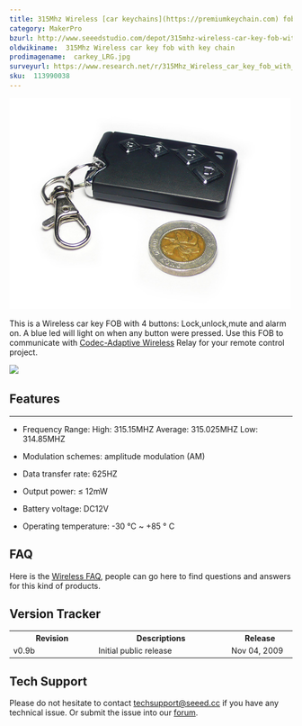 ```yaml
---
title: 315Mhz Wireless [car keychains](https://premiumkeychain.com) fob with key chain
category: MakerPro
bzurl: http://www.seeedstudio.com/depot/315mhz-wireless-car-key-fob-with-key-chain-battery-included-p-557.html?cPath=139_140
oldwikiname:  315Mhz Wireless car key fob with key chain
prodimagename:  carkey_LRG.jpg
surveyurl: https://www.research.net/r/315Mhz_Wireless_car_key_fob_with_key_chain
sku:  113990038
---
```

![](https://github.com/SeeedDocument/315Mhz_Wireless_car_key_fob_with_key_chain/raw/master/img/carkey_LRG.jpg)

This is a Wireless car key FOB with 4 buttons: Lock,unlock,mute and alarm on.  A blue led will light on when any button were pressed. Use this FOB to communicate with [Codec-Adaptive Wireless](http://www.seeedstudio.com/depot/codecadaptive-wireless-relay-p-550.html) Relay for your remote control project.

[![](https://github.com/SeeedDocument/Seeed-WiKi/raw/master/docs/images/300px-Get_One_Now_Banner-ragular.png)](http://www.seeedstudio.com/depot/315mhz-wireless-car-key-fob-with-key-chain-battery-included-p-557.html?cPath=139_140)

##   Features
---
*   Frequency Range: High: 315.15MHZ  Average: 315.025MHZ  Low: 314.85MHZ

*   Modulation schemes: amplitude modulation (AM)

*   Data transfer rate: 625HZ

*   Output power: ≤ 12mW

*   Battery voltage: DC12V

*   Operating temperature: -30 ℃ ~ +85 ° C


##   FAQ

Here is the [Wireless FAQ](/w/index.php?title=Wireless_FAQ&amp;action=edit&amp;redlink=1 "Wireless_FAQ&amp;action=edit&amp;redlink=1"), people can go here to find questions and answers for this kind of products.


##   Version Tracker

<table>
<tr>
<th> Revision
</th>
<th> Descriptions
</th>
<th> Release
</th></tr>
<tr>
<td width="300px"> v0.9b
</td>
<td width="500px"> Initial public release
</td>
<td width="200px"> Nov 04, 2009
</td></tr></table>

## Tech Support
Please do not hesitate to contact [techsupport@seeed.cc](techsupport@seeed.cc) if you have any technical issue. Or submit the issue into our [forum](http://forum.seeedstudio.com/). 
